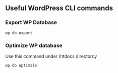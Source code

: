 ## Useful WordPress CLI commands
### Export WP Database

    wp db export
### Optimize WP database
Use this command under /htdocs directoroy

    wp db optimzie


<!--stackedit_data:
eyJoaXN0b3J5IjpbMTY0MTE1MzgwOSwtMTk5ODE2MjM2Ml19
-->